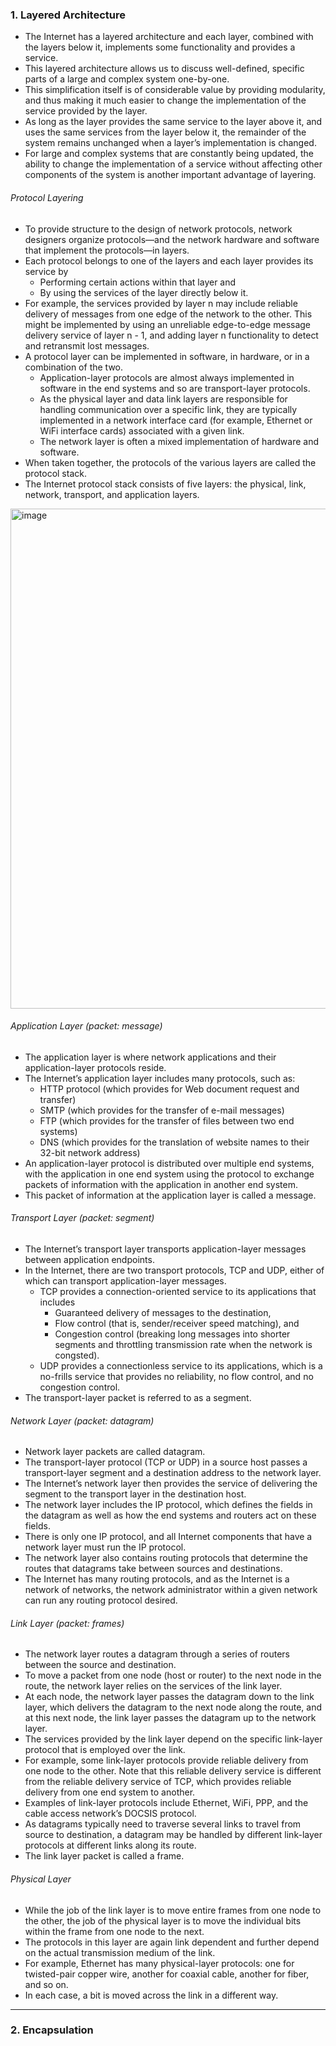 ### 1. Layered Architecture

* The Internet has a layered architecture and each layer, combined with the layers below it, implements some functionality and provides a service.
* This layered architecture allows us to discuss well-defined, specific parts of a large and complex system one-by-one.
* This simplification itself is of considerable value by providing modularity, and thus making it much easier to change the implementation of the service provided by the layer.
* As long as the layer provides the same service to the layer above it, and uses the same services from the layer below it, the remainder of the system remains unchanged when a layer’s implementation is changed.
* For large and complex systems that are constantly being updated, the ability to change the implementation of a service without affecting other components of the system is another important advantage of layering.

###### Protocol Layering
* To provide structure to the design of network protocols, network designers organize protocols—and the network hardware and software that implement the protocols—in layers.
* Each protocol belongs to one of the layers and each layer provides its service by
	* Performing certain actions within that layer and
 	* By using the services of the layer directly below it.
* For example, the services provided by layer n may include reliable delivery of messages from one edge of the network to the other. This might be implemented by using an unreliable edge-to-edge message delivery service of layer n - 1, and adding layer n functionality to detect and retransmit lost messages.
* A protocol layer can be implemented in software, in hardware, or in a combination of the two.
	* Application-layer protocols are almost always implemented in software in the end systems and so are transport-layer protocols.
 	* As the physical layer and data link layers are responsible for handling communication over a specific link, they are typically implemented in a network interface card (for example, Ethernet or WiFi interface cards) associated with a given link.
  	* The network layer is often a mixed implementation of hardware and software.
* When taken together, the protocols of the various layers are called the protocol stack.
* The Internet protocol stack consists of five layers: the physical, link, network, transport, and application layers.

<img width="800" alt="image" src="https://github.com/user-attachments/assets/a84c817d-d844-41d0-86d4-7fef8a577b68" />

###### Application Layer (packet: message)
* The application layer is where network applications and their application-layer protocols reside.
* The Internet’s application layer includes many protocols, such as:
	* HTTP protocol (which provides for Web document request and transfer)
 	* SMTP (which provides for the transfer of e-mail messages)
  	* FTP (which provides for the transfer of files between two end systems)
  	* DNS (which provides for the translation of website names to their 32-bit network address)
* An application-layer protocol is distributed over multiple end systems, with the application in one end system using the protocol to exchange packets of information with the application in another end system.
* This packet of information at the application layer is called a message.

###### Transport Layer (packet: segment)
* The Internet’s transport layer transports application-layer messages between application endpoints.
* In the Internet, there are two transport protocols, TCP and UDP, either of which can transport application-layer messages.
	* TCP provides a connection-oriented service to its applications that includes
 		* Guaranteed delivery of messages to the destination,
   		* Flow control (that is, sender/receiver speed matching), and
     	* Congestion control (breaking long messages into shorter segments and throttling transmission rate when the network is congsted).
	* UDP provides a connectionless service to its applications, which is a no-frills service that provides no reliability, no flow control, and no congestion control.
* The transport-layer packet is referred to as a segment.

###### Network Layer (packet: datagram)
* Network layer packets are called datagram.
* The transport-layer protocol (TCP or UDP) in a source host passes a transport-layer segment and a destination address to the network layer.
* The Internet’s network layer then provides the service of delivering the segment to the transport layer in the destination host.
* The network layer includes the IP protocol, which defines the fields in the datagram as well as how the end systems and routers act on these fields.
* There is only one IP protocol, and all Internet components that have a network layer must run the IP protocol.
* The network layer also contains routing protocols that determine the routes that datagrams take between sources and destinations.
* The Internet has many routing protocols, and as the Internet is a network of networks, the network administrator within a given network can run any routing protocol desired.

###### Link Layer (packet: frames)
* The network layer routes a datagram through a series of routers between the source and destination.
* To move a packet from one node (host or router) to the next node in the route, the network layer relies on the services of the link layer.
* At each node, the network layer passes the datagram down to the link layer, which delivers the datagram to the next node along the route, and at this next node, the link layer passes the datagram up to the network layer.
* The services provided by the link layer depend on the specific link-layer protocol that is employed over the link.
* For example, some link-layer protocols provide reliable delivery from one node to the other. Note that this reliable delivery service is different from the reliable delivery service of TCP, which provides reliable delivery from one end system to another.
* Examples of link-layer protocols include Ethernet, WiFi, PPP, and the cable access network’s DOCSIS protocol. 
* As datagrams typically need to traverse several links to travel from source to destination, a datagram may be handled by different link-layer protocols at different links along its route.
* The link layer packet is called a frame.

###### Physical Layer
* While the job of the link layer is to move entire frames from one node to the other, the job of the physical layer is to move the individual bits within the frame from one node to the next.
* The protocols in this layer are again link dependent and further depend on the actual transmission medium of the link.
* For example, Ethernet has many physical-layer protocols: one for twisted-pair copper wire, another for coaxial cable, another for fiber, and so on.
* In each case, a bit is moved across the link in a different way.

***

### 2. Encapsulation
